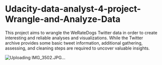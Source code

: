 # Udacity-data-analyst-4-project-Wrangle-and-Analyze-Data

This project aims to wrangle the WeRateDogs Twitter data in order to create interesting and reliable analyses and visualizations. While the Twitter archive provides some basic tweet information, additional gathering, assessing, and cleaning steps are required to uncover valuable insights.

![Uploading IMG_3502.JPG…]()
